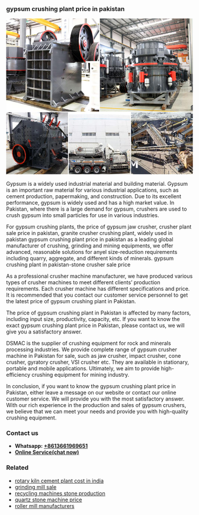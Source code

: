 <h3>gypsum crushing plant price in pakistan</h3><img src='1706768244.jpg' alt=''><p>Gypsum is a widely used industrial material and building material. Gypsum is an important raw material for various industrial applications, such as cement production, papermaking, and construction. Due to its excellent performance, gypsum is widely used and has a high market value. In Pakistan, where there is a large demand for gypsum, crushers are used to crush gypsum into small particles for use in various industries.</p><p>For gypsum crushing plants, the price of gypsum jaw crusher, crusher plant sale price in pakistan, granite crusher crushing plant, widely used in pakistan gypsum crushing plant price in pakistan as a leading global manufacturer of crushing, grinding and mining equipments, we offer advanced, reasonable solutions for anyel size-reduction requirements including quarry, aggregate, and different kinds of minerals. gypsum crushing plant in pakistan-stone crusher sale price</p><p>As a professional crusher machine manufacturer, we have produced various types of crusher machines to meet different clients’ production requirements. Each crusher machine has different specifications and price. It is recommended that you contact our customer service personnel to get the latest price of gypsum crushing plant in Pakistan.</p><p>The price of gypsum crushing plant in Pakistan is affected by many factors, including input size, productivity, capacity, etc. If you want to know the exact gypsum crushing plant price in Pakistan, please contact us, we will give you a satisfactory answer.</p><p>DSMAC is the supplier of crushing equipment for rock and minerals processing industries. We provide complete range of gypsum crusher machine in Pakistan for sale, such as jaw crusher, impact crusher, cone crusher, gyratory crusher, VSI crusher etc. They are available in stationary, portable and mobile applications. Ultimately, we aim to provide high-efficiency crushing equipment for mining industry.</p><p>In conclusion, if you want to know the gypsum crushing plant price in Pakistan, either leave a message on our website or contact our online customer service. We will provide you with the most satisfactory answer. With our rich experience in the production and sales of gypsum crushers, we believe that we can meet your needs and provide you with high-quality crushing equipment.</p><h3>Contact us</h3><ul><li><strong>Whatsapp:&nbsp;<a href="https://wa.me/8613661969651">+8613661969651</a></strong></li><li><a href="https://swt.shibang-china.com/?git&amp;zhl&amp;gypsum crushing plant price in pakistan"><strong>Online Service(chat now)</strong></a></li></ul><h3>Related</h3><ul><li><a href='rotary kiln cement plant cost in india.md'>rotary kiln cement plant cost in india</a></li><li><a href='grinding mill sale.md'>grinding mill sale</a></li><li><a href='recycling machines stone production.md'>recycling machines stone production</a></li><li><a href='quartz stone machine price.md'>quartz stone machine price</a></li><li><a href='roller mill manufacturers.md'>roller mill manufacturers</a></li></ul>